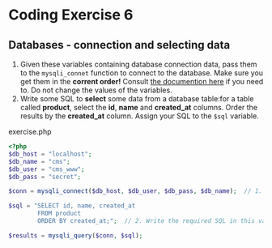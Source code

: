 # Coding Exercise 6

## Databases - connection and selecting data

1. Given these variables containing database connection data, pass them to the `mysqli_connet` function to connect to the database. Make sure you get them in the **corrent order!** Consult [the documention here](https://www.php.net/manual/en/mysqli.construct.php) if you need to. Do not change the values of the variables.
2. Write some SQL to **select** some data from a database table:for a table called **product**, select the **id**, **name** and **created_at** columns. Order the results by the **created_at** column. Assign your SQL to the `$sql` variable.

exercise.php

```php
<?php
$db_host = "localhost";
$db_name = "cms";
$db_user = "cms_www";
$db_pass = "secret";

$conn = mysqli_connect($db_host, $db_user, $db_pass, $db_name);  // 1. Pass the above variables to this function, in the correct order

$sql = "SELECT id, name, created_at 
        FROM product 
        ORDER BY created_at;";  // 2. Write the required SQL in this variable

$results = mysqli_query($conn, $sql);
```
